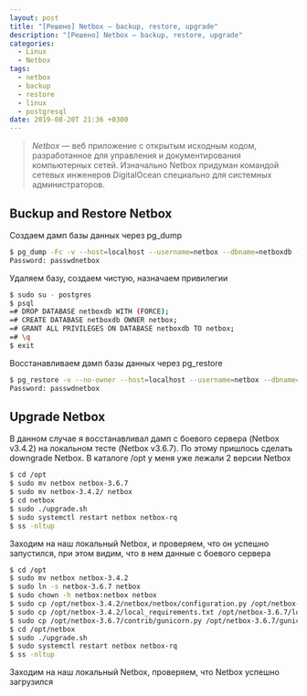 ```yaml
---
layout: post
title: "[Решено] Netbox – backup, restore, upgrade"
description: "[Решено] Netbox – backup, restore, upgrade"
categories:
  - Linux
  - Netbox
tags:
  - netbox
  - backup
  - restore
  - linux
  - postgresql
date: 2019-08-20T 21:36 +0300
---
```


> *Netbox* — веб приложение с открытым исходным кодом, разработанное для управления и документирования компьютерных сетей. Изначально Netbox придуман командой сетевых инженеров DigitalOcean специально для системных администраторов.

## Buckup and Restore Netbox

Создаем дамп базы данных через pg_dump
```sh
$ pg_dump -Fc -v --host=localhost --username=netbox --dbname=netboxdb -f netboxdb.dump
Password: passwdnetbox
```

Удаляем базу, создаем чистую, назначаем привилегии
```sh
$ sudo su - postgres
$ psql
=# DROP DATABASE netboxdb WITH (FORCE);
=# CREATE DATABASE netboxdb OWNER netbox;
=# GRANT ALL PRIVILEGES ON DATABASE netboxdb TO netbox;
=# \q
$ exit
```

Восстанавливаем дамп базы данных через pg_restore
```sh
$ pg_restore -v --no-owner --host=localhost --username=netbox --dbname=netboxdb netboxdb.dump
Password: passwdnetbox
```

## Upgrade Netbox

В данном случае я восстанавливал дамп с боевого сервера (Netbox v3.4.2) на локальном тесте (Netbox v3.6.7). По этому пришлось сделать downgrade Netbox. В каталоге /opt у меня уже лежали 2 версии Netbox
```sh
$ cd /opt
$ sudo mv netbox netbox-3.6.7
$ sudo mv netbox-3.4.2/ netbox
$ cd netbox
$ sudo ./upgrade.sh
$ sudo systemctl restart netbox netbox-rq
$ ss -nltup
```

Заходим на наш локальный Netbox, и проверяем, что он успешно запустился, при этом видим, что в нем данные с боевого сервера
```sh
$ cd /opt
$ sudo mv netbox netbox-3.4.2
$ sudo ln -s netbox-3.6.7 netbox
$ sudo chown -h netbox:netbox netbox
$ sudo cp /opt/netbox-3.4.2/netbox/netbox/configuration.py /opt/netbox-3.6.7/netbox/netbox/
$ sudo cp /opt/netbox-3.4.2/local_requirements.txt /opt/netbox-3.6.7/local_requirements.txt
$ sudo cp /opt/netbox-3.6.7/contrib/gunicorn.py /opt/netbox-3.6.7/gunicorn.py
$ cd /opt/netbox
$ sudo ./upgrade.sh
$ sudo systemctl restart netbox netbox-rq
$ ss -nltup
```

Заходим на наш локальный Netbox, проверяем, что Netbox успешно загрузился